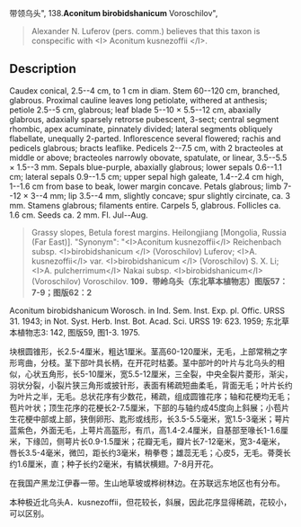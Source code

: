 带领乌头",
138.**Aconitum birobidshanicum** Voroschilov",

> Alexander N. Luferov (pers. comm.) believes that this taxon is conspecific with &lt;I&gt; Aconitum kusnezoffii &lt;/I&gt;.

## Description
Caudex conical, 2.5--4 cm, to 1 cm in diam. Stem 60--120 cm, branched, glabrous. Proximal cauline leaves long petiolate, withered at anthesis; petiole 2.5--5 cm, glabrous; leaf blade 5--10 × 5.5--12 cm, abaxially glabrous, adaxially sparsely retrorse pubescent, 3-sect; central segment rhombic, apex acuminate, pinnately divided; lateral segments obliquely flabellate, unequally 2-parted. Inflorescence several flowered; rachis and pedicels glabrous; bracts leaflike. Pedicels 2--7.5 cm, with 2 bracteoles at middle or above; bracteoles narrowly obovate, spatulate, or linear, 3.5--5.5 × 1.5--3 mm. Sepals blue-purple, abaxially glabrous; lower sepals 0.6--1.1 cm; lateral sepals 0.9--1.5 cm; upper sepal high galeate, 1.4--2.4 cm high, 1--1.6 cm from base to beak, lower margin concave. Petals glabrous; limb 7--12 × 3--4 mm; lip 3.5--4 mm, slightly concave; spur slightly circinate, ca. 3 mm. Stamens glabrous; filaments entire. Carpels 5, glabrous. Follicles ca. 1.6 cm. Seeds ca. 2 mm. Fl. Jul--Aug.

> Grassy slopes, Betula forest margins. Heilongjiang [Mongolia, Russia (Far East)].
  "Synonym": "&lt;I&gt;Aconitum kusnezoffii&lt;/I&gt; Reichenbach subsp. &lt;I&gt;birobidshanicum &lt;/I&gt; (Voroschilov) Luferov; &lt;I&gt;A. kusnezoffii&lt;/I&gt; var. &lt;I&gt;birobidshanicum &lt;/I&gt; (Voroschilov) S. X. Li; &lt;I&gt;A. pulcherrimum&lt;/I&gt; Nakai subsp. &lt;I&gt;birobidshanicum&lt;/I&gt; (Voroschilov) Voroschilov.
**109．带岭乌头（东北草本植物志）图版57：7-9；图版62：2**

Aconitum birobidshanicum Worosch. in Ind. Sem. Inst. Exp. pl. Offic. URSS 31. 1943; in Not. Syst. Herb. Inst. Bot. Acad. Sci. URSS 19: 623. 1959; 东北草本植物志3: 142, 图版59, 图1-3. 1975.

块根圆锥形，长2.5-4厘米，粗达1厘米。茎高60-120厘米，无毛，上部常稍之字形弯曲，分枝。茎下部叶具长柄，在开花时枯萎。茎中部叶的叶片与北乌头的相似，心状五角形，长5-10厘米，宽5.5-12厘米，三全裂，中央全裂片菱形，渐尖，羽状分裂，小裂片狭三角形或披针形，表面有稀疏短曲柔毛，背面无毛；叶片长约为叶片之半，无毛。总状花序有少数花，稀疏，组成圆锥花序；轴和花梗均无毛；苞片叶状；顶生花序的花梗长2-7.5厘米，下部的与轴约成45度向上斜展；小苞片生花梗中部或上部，狭倒卵形、匙形或线形，长3.5-5.5毫米，宽1.5-3毫米；萼片蓝紫色，外面无毛，上萼片高盔形，有爪，高1.4-2.4厘米，自基部至喙长1-1.6厘米，下缘凹，侧萼片长0.9-1.5厘米；花瓣无毛，瓣片长7-12毫米，宽3-4毫米，唇长3.5-4毫米，微凹，距长约3毫米，稍拳卷；雄蕊无毛；心皮5，无毛。蓇葖长约1.6厘米，直；种子长约2毫米，有鳞状横翅。7-8月开花。

在我国产黑龙江伊春一带。生山地草坡或桦树林边。在苏联远东地区也有分布。

本种极近北乌头A．kusnezoffii，但花较长，斜展，因此花序显得稀疏，花较小，可以区别。
